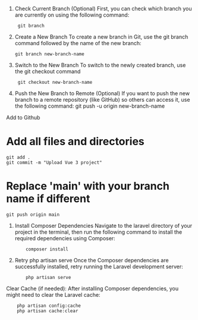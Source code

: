 1. Check Current Branch (Optional)
First, you can check which branch you are currently on using the following command:

        git branch

2. Create a New Branch
To create a new branch in Git, use the git branch command followed by the name of the new branch:

       git branch new-branch-name  

4. Switch to the New Branch
To switch to the newly created branch, use the git checkout command

        git checkout new-branch-name

7. Push the New Branch to Remote (Optional)
If you want to push the new branch to a remote repository (like GitHub) so others can access it, use the following command:
          git push -u origin new-branch-name

Add to Github
# Add all files and directories
    git add .   
    git commit -m "Upload Vue 3 project"
# Replace 'main' with your branch name if different
    git push origin main  


1. Install Composer Dependencies
Navigate to the laravel directory of your project in the terminal, then run the following command to install the required dependencies using Composer:

           composer install

3. Retry php artisan serve
Once the Composer dependencies are successfully installed, retry running the Laravel development server:

           php artisan serve

Clear Cache (if needed): After installing Composer dependencies, you might need to clear the Laravel cache:

        php artisan config:cache
        php artisan cache:clear



